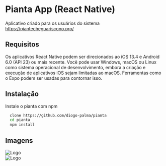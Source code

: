
# Pianta App (React Native)
Aplicativo criado para os usuários do sistema https://piantecheguariscono.pro/

## Requisitos

Os aplicativos React Native podem ser direcionados ao iOS 13.4 e Android 6.0 (API 23) ou mais recente. Você pode usar Windows, macOS ou Linux como sistema operacional de desenvolvimento, embora a criação e execução de aplicativos iOS sejam limitadas ao macOS. Ferramentas como o Expo podem ser usadas para contornar isso.

## Instalação

Instale o pianta com npm

```bash
  clone https://github.com/diogo-palma/pianta
  cd pianta
  npm install 
```

## Imagens

![Logo](https://imgbox.com/ElRjKGZv)	
![Logo](https://imgbox.com/FxhEnqPS)
